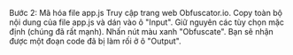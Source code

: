 Bước 2: Mã hóa file app.js
Truy cập trang web Obfuscator.io.
Copy toàn bộ nội dung của file app.js và dán vào ô "Input".
Giữ nguyên các tùy chọn mặc định (chúng đã rất mạnh).
Nhấn nút màu xanh "Obfuscate".
Bạn sẽ nhận được một đoạn code đã bị làm rối ở ô "Output".